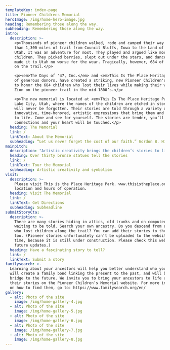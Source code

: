 ```yaml
---
templateKey: index-page
title: Pioneer Childrens Memorial
heroImage: /img/home-hero-image.jpg
heading: Remembering those along the way.
subheading: Remembering those along the way.
intro:
  description: >-
    <p>Thousands of pioneer children walked, rode and camped their way through more
    than 1,300-miles of trail from Council Bluffs, Iowa to the Land of Zion in
    Utah. It was an adventure for most. They played and argued like most
    children. They picked berries, slept out under the stars, and danced. Most
    made it to Utah no worse for the wear. Tragically, however, 684 of them died
    on the trail.</p>

    <p><em>The Days of '47, Inc.</em> and <em>This Is The Place Heritage Park</em>, with the help
    of generous donors, have created a striking, new Pioneer Children's Memorial
    to honor the 684 children who lost their lives while making their way to
    Zion on the pioneer trail in the mid-1800’s.</p>

    <p>The new memorial is located at <em>This Is The Place Heritage Park</em> in Salt
    Lake City, Utah, where the names of the children are etched in stone so they
    will never be forgotten. Their stories are told through a variety of
    innovative, time-honored, artistic expressions that bring them and the trail
    to life. Come and see for yourself. The stories are tender, you’ll feel
    connections and your heart will be touched.</p>
  heading: The Memorial
  link: /
  linkText: About the Memorial
  subheading: “Let us never forget the cost of our faith.” Gordon B. Hinckley
mainpitch:
  description: "Artistic creativity brings the children’s stories to life in more than 30 bronze statues at the new <em>Pioneer Children's Memorial</em>. Each statue represents multiple stories in a unique way. On the surface, the larger-than-life bronze sculptures portray the trail history, but on a deeper level they symbolize the grit, resilience and what handcart pioneer Jens Nielsen called (stickity-to-ity)\r stick-to-itiveness, – the qualities they used to make the western desert “blossom as a rose.” Artist sculpted the statues in conjunction with the Metal Arts Foundry in Lehi, Utah."
  heading: Over thirty bronze statues tell the stories
  link: /
  linkText: Tour the Memorial
  subheading: Artistic creativity and symbolism
visit:
  description: >-
    Please visit This is the Place Heritage Park. www.thisistheplace.org for
    location and hours of operation.
  heading: Visit The Memorial
  link: /
  linkText: Get Directions
  subheading: Subheadline
submitStoryCta:
  description: >-
    There are many stories hiding in attics, old trunks and on computer drives
    waiting to be told. Search your own ancestry. Do you descend from ancestors
    who lost children along the trail? You can add their stories to the website
    too. (Pioneer stories unfortunately can’t be uploaded to the website at this
    time, because it is still under construction. Please check this website for
    future updates.)
  heading: Have a fascinating story to tell?
  link: /
  linkText: Submit a story
familysearch: >-
  Learning about your ancestors will help you better understand who you are. It
  will create a family bond linking the present to the past, and will build a
  bridge to the future. We invite you to bring your ancestors to life and tell
  their stories on the Pioneer Children’s Memorial website. For more information
  on how to find them, go to: https://www.familysearch.org/en/
gallery:
  - alt: Photo of the site
    image: /img/home-gallery-4.jpg
  - alt: Photo of the site
    image: /img/home-gallery-5.jpg
  - alt: Photo of the site
    image: /img/home-gallery-6.jpg
  - alt: Photo of the site
    image: /img/home-gallery-7.jpg
  - alt: Photo of the site
    image: /img/home-gallery-8.jpg
---
```


